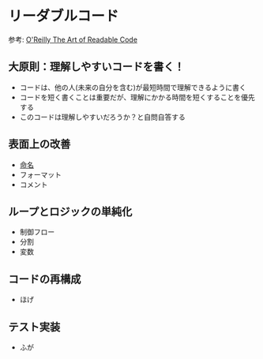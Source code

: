 # リーダブルコード

参考: [O'Reilly The Art of Readable Code](https://mcusoft.wordpress.com/wp-content/uploads/2015/04/the-art-of-readable-code.pdf)

## 大原則：理解しやすいコードを書く！
- コードは、他の人(未来の自分を含む)が最短時間で理解できるように書く
- コードを短く書くことは重要だが、理解にかかる時間を短くすることを優先する
- このコードは理解しやすいだろうか？と自問自答する

## 表面上の改善
- [命名](./naming-convention.md)
- フォーマット
- コメント

## ループとロジックの単純化
- 制御フロー
- 分割
- 変数

## コードの再構成
- ほげ

## テスト実装
- ふが
